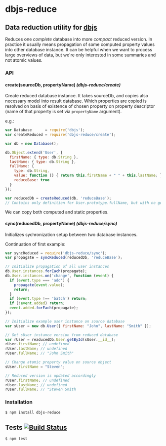 # dbjs-reduce
## Data reduction utility for [dbjs](https://github.com/medikoo/dbjs)

Reduces one _complete_ database into more _compact_ reduced version. In practice it usually means propagation of some computed property values into other database instance. It can be helpful when we want to process large overviews of data, but we're only interested in some summaries and not atomic values.

### API

#### create(sourceDb, propertyName) _(dbjs-reduce/create)_

Create reduced database instance.
It takes sourceDb, and copies also necessary model into result database. Which properties are copied is resolved on basis of existence of chosen property on property descriptor (name of that property is set via `propertyName` argument).

e.g.:

```javascript
var Database      = require('dbjs');
var createReduced = require('dbjs-reduce/create');

var db = new Database();

db.Object.extend('User', {
  firstName: { type: db.String },
  lastName: { type: db.String },
  fullName: {
    type: db.String,
    value: function () { return this.firstName + " " + this.lastName; },
    reduceBase: true
  }
});

var reducedDb = createReduced(db, 'reduceBase');
// Contains only definition for User.prototype.fullName, but with no getter defined
```

We can copy both computed and static properties.

#### sync(reducedDb, propertyName) _(dbjs-reduce/sync)_

Initializes sychronization setup between two database instances.

Continuation of first example:

```javascript
var syncReduced = require('dbjs-reduce/sync');
var propagate = syncReduced(reducedDb, 'reduceBase');

// Initialize propagation of all user instances
db.User.instances.forEach(propagate);
db.User.instances.on('change', function (event) {
  if (event.type === 'add') {
    propagate(event.value);
    return;
  }
  if (event.type !== 'batch') return;
  if (!event.added) return;
  event.added.forEach(propagate);
});

// Initialize example user instance on source database
var sUser = new db.User({ firstName: "John", lastName: "Smith" });

// Get sUser instance version from reduced database
var rUser = readucedDb.User.getById(sUser.__id__);
rUser.firstName; // undefined
rUser.lastName; // undefined
rUser.fullName; // "John Smith"

// Change atomic property value on source object
sUser.firstName = "Steven";

// Reduced version is updated accordingly
rUser.firstName; // undefined
rUser.lastName; // undefined
rUser.fullName; // "Steven Smith
```

### Installation

	$ npm install dbjs-reduce

## Tests [![Build Status](https://travis-ci.org/medikoo/dbjs-reduce.svg)](https://travis-ci.org/medikoo/dbjs-reduce)

	$ npm test
